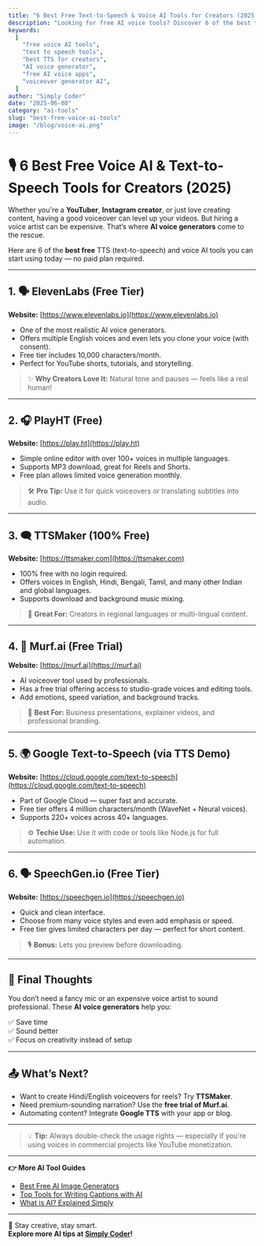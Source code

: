 ```yaml
---
title: "6 Best Free Text-to-Speech & Voice AI Tools for Creators (2025 Edition)"
description: "Looking for free AI voice tools? Discover 6 of the best text-to-speech (TTS) platforms that help content creators generate realistic voiceovers easily. Perfect for YouTube, Reels, Podcasts, and more!"
keywords:
  [
    "free voice AI tools",
    "text to speech tools",
    "best TTS for creators",
    "AI voice generator",
    "free AI voice apps",
    "voiceover generator AI",
  ]
author: "Simply Coder"
date: "2025-06-08"
category: "ai-tools"
slug: "best-free-voice-ai-tools"
image: "/blog/voice-ai.png"
---
```


# 🎙️ 6 Best Free Voice AI & Text-to-Speech Tools for Creators (2025)

Whether you're a **YouTuber**, **Instagram creator**, or just love creating content, having a good voiceover can level up your videos. But hiring a voice artist can be expensive. That’s where **AI voice generators** come to the rescue.

Here are 6 of the **best free** TTS (text-to-speech) and voice AI tools you can start using today — no paid plan required.

---

## 1. 🗣️ **ElevenLabs (Free Tier)**

**Website:** [https://www.elevenlabs.io](https://www.elevenlabs.io)

- One of the most realistic AI voice generators.
- Offers multiple English voices and even lets you clone your voice (with consent).
- Free tier includes 10,000 characters/month.
- Perfect for YouTube shorts, tutorials, and storytelling.

> ✨ **Why Creators Love It:** Natural tone and pauses — feels like a real human!

---

## 2. 🎧 **PlayHT (Free)**

**Website:** [https://play.ht](https://play.ht)

- Simple online editor with over 100+ voices in multiple languages.
- Supports MP3 download, great for Reels and Shorts.
- Free plan allows limited voice generation monthly.

> 🛠️ **Pro Tip:** Use it for quick voiceovers or translating subtitles into audio.

---

## 3. 🗨️ **TTSMaker (100% Free)**

**Website:** [https://ttsmaker.com](https://ttsmaker.com)

- 100% free with no login required.
- Offers voices in English, Hindi, Bengali, Tamil, and many other Indian and global languages.
- Supports download and background music mixing.

> 🎥 **Great For:** Creators in regional languages or multi-lingual content.

---

## 4. 🧠 **Murf.ai (Free Trial)**

**Website:** [https://murf.ai](https://murf.ai)

- AI voiceover tool used by professionals.
- Has a free trial offering access to studio-grade voices and editing tools.
- Add emotions, speed variation, and background tracks.

> 💼 **Best For:** Business presentations, explainer videos, and professional branding.

---

## 5. 🌍 **Google Text-to-Speech (via TTS Demo)**

**Website:** [https://cloud.google.com/text-to-speech](https://cloud.google.com/text-to-speech)

- Part of Google Cloud — super fast and accurate.
- Free tier offers 4 million characters/month (WaveNet + Neural voices).
- Supports 220+ voices across 40+ languages.

> ⚙️ **Techie Use:** Use it with code or tools like Node.js for full automation.

---

## 6. 🗣️ **SpeechGen.io (Free Tier)**

**Website:** [https://speechgen.io](https://speechgen.io)

- Quick and clean interface.
- Choose from many voice styles and even add emphasis or speed.
- Free tier gives limited characters per day — perfect for short content.

> 🎙️ **Bonus:** Lets you preview before downloading.

---

## 📌 Final Thoughts

You don’t need a fancy mic or an expensive voice artist to sound professional. These **AI voice generators** help you:

✅ Save time  
✅ Sound better  
✅ Focus on creativity instead of setup

---

## 📤 What’s Next?

- Want to create Hindi/English voiceovers for reels? Try **TTSMaker**.
- Need premium-sounding narration? Use the **free trial of Murf.ai**.
- Automating content? Integrate **Google TTS** with your app or blog.

---

> 💡 **Tip:** Always double-check the usage rights — especially if you're using voices in commercial projects like YouTube monetization.

---

**👉 More AI Tool Guides**

- [Best Free AI Image Generators](/blog/best-free-ai-image-generation-tools)
- [Top Tools for Writing Captions with AI](/blog/best-ai-caption-generators)
- [What is AI? Explained Simply](/blog/understanding-ai-basics)

---

🧠 Stay creative, stay smart.  
**Explore more AI tips at [Simply Coder](https://simplycoder.in)!**
